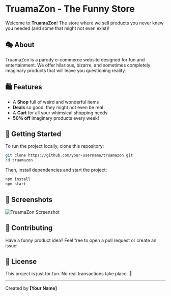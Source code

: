 # TruamaZon - The Funny Store

Welcome to **TruamaZon**! The store where we sell products you never knew you needed (and some that might not even exist)!

## 🎭 About
TruamaZon is a parody e-commerce website designed for fun and entertainment. We offer hilarious, bizarre, and sometimes completely imaginary products that will leave you questioning reality.

## 🛍 Features
- A **Shop** full of weird and wonderful items
- **Deals** so good, they might not even be real
- A **Cart** for all your whimsical shopping needs
- **50% off** imaginary products every week!

## 🚀 Getting Started
To run the project locally, clone this repository:

```bash
git clone https://github.com/your-username/truamazon.git
cd truamazon
```

Then, install dependencies and start the project:

```bash
npm install
npm start
```

## 📸 Screenshots
![TruamaZon Screenshot](https://via.placeholder.com/800x400.png?text=TruamaZon+-+The+Funny+Store)

## 🤡 Contributing
Have a funny product idea? Feel free to open a pull request or create an issue!

## 📜 License
This project is just for fun. No real transactions take place. 🚀

---

Created by **[Your Name]**
